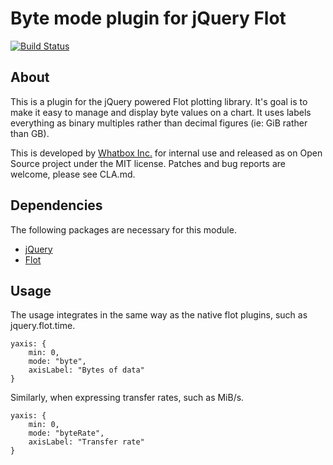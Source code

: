# Byte mode plugin for jQuery Flot
[![Build Status](https://travis-ci.org/whatbox/jquery.flot.byte.png?branch=master)](https://travis-ci.org/whatbox/jquery.flot.byte)

## About
This is a plugin for the jQuery powered Flot plotting library. It's goal is to make it easy to manage and display byte values on a chart. It uses labels everything as binary multiples rather than decimal figures (ie: GiB rather than GB).

This is developed by [Whatbox Inc.](https://whatbox.ca/) for internal use and released as on Open Source project under the MIT license. Patches and bug reports are welcome, please see CLA.md.


## Dependencies
The following packages are necessary for this module.
* [jQuery](https://github.com/jquery/jquery)
* [Flot](https://github.com/flot/flot)


## Usage
The usage integrates in the same way as the native flot plugins, such as jquery.flot.time.

	yaxis: {
		min: 0, 
		mode: "byte", 
		axisLabel: "Bytes of data"
	}

Similarly, when expressing transfer rates, such as MiB/s.

	yaxis: {
		min: 0, 
		mode: "byteRate", 
		axisLabel: "Transfer rate"
	}

